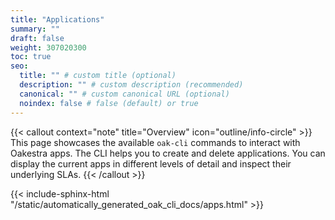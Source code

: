 ```yaml
---
title: "Applications"
summary: ""
draft: false
weight: 307020300
toc: true
seo:
  title: "" # custom title (optional)
  description: "" # custom description (recommended)
  canonical: "" # custom canonical URL (optional)
  noindex: false # false (default) or true
---
```


{{< callout context="note" title="Overview" icon="outline/info-circle" >}}
  This page showcases the available `oak-cli` commands to interact with Oakestra apps.
  The CLI helps you to create and delete applications.
  You can display the current apps in different levels of detail and inspect their underlying SLAs.
{{< /callout >}}

{{< include-sphinx-html "/static/automatically_generated_oak_cli_docs/apps.html" >}}
